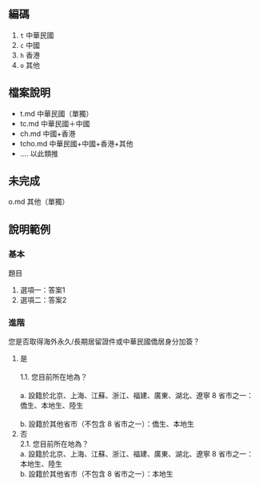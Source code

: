 ## 編碼
1. `t` 中華民國
2. `c` 中國
3. `h` 香港
4. `o` 其他

## 檔案說明
* t.md 中華民國（單獨）
* tc.md 中華民國＋中國
* ch.md 中國+香港
* tcho.md 中華民國+中國+香港+其他
* .... 以此類推

## 未完成
o.md 其他（單獨）

## 說明範例
### 基本
題目
1. 選項一：答案1
2. 選項二：答案2

### 進階
您是否取得海外永久/長期居留證件或中華民國僑居身分加簽？
1. 是<br />    
    1.1. 您目前所在地為？ <br />         
        a. 設籍於北京、上海、江蘇、浙江、福建、廣東、湖北、遼寧 8 省市之一：僑生、本地生、陸生<br />        
        b. 設籍於其他省市（不包含 8 省市之一）：僑生、本地生<br />    
2. 否<br />
    2.1. 您目前所在地為？<br /> 
        a. 設籍於北京、上海、江蘇、浙江、福建、廣東、湖北、遼寧 8 省市之一：本地生、陸生<br />
        b. 設籍於其他省市（不包含 8 省市之一）：本地生<br />    